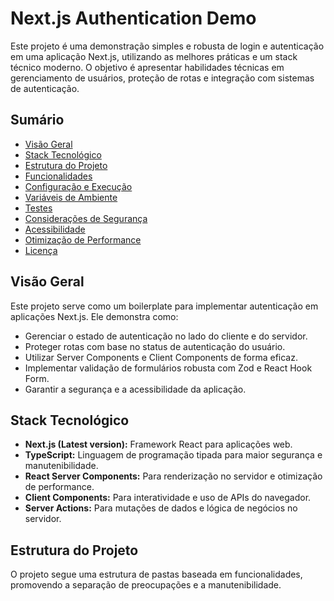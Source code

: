 # Next.js Authentication Demo

Este projeto é uma demonstração simples e robusta de login e autenticação em uma aplicação Next.js, utilizando as melhores práticas e um stack técnico moderno. O objetivo é apresentar habilidades técnicas em gerenciamento de usuários, proteção de rotas e integração com sistemas de autenticação.

## Sumário

*   [Visão Geral](#visão-geral)
*   [Stack Tecnológico](#stack-tecnológico)
*   [Estrutura do Projeto](#estrutura-do-projeto)
*   [Funcionalidades](#funcionalidades)
*   [Configuração e Execução](#configuração-e-execução)
*   [Variáveis de Ambiente](#variáveis-de-ambiente)
*   [Testes](#testes)
*   [Considerações de Segurança](#considerações-de-segurança)
*   [Acessibilidade](#acessibilidade)
*   [Otimização de Performance](#otimização-de-performance)
*   [Licença](#licença)

## Visão Geral

Este projeto serve como um boilerplate para implementar autenticação em aplicações Next.js. Ele demonstra como:

*   Gerenciar o estado de autenticação no lado do cliente e do servidor.
*   Proteger rotas com base no status de autenticação do usuário.
*   Utilizar Server Components e Client Components de forma eficaz.
*   Implementar validação de formulários robusta com Zod e React Hook Form.
*   Garantir a segurança e a acessibilidade da aplicação.

## Stack Tecnológico

*   **Next.js (Latest version):** Framework React para aplicações web.
*   **TypeScript:** Linguagem de programação tipada para maior segurança e manutenibilidade.
*   **React Server Components:** Para renderização no servidor e otimização de performance.
*   **Client Components:** Para interatividade e uso de APIs do navegador.
*   **Server Actions:** Para mutações de dados e lógica de negócios no servidor.

## Estrutura do Projeto

O projeto segue uma estrutura de pastas baseada em funcionalidades, promovendo a separação de preocupações e a manutenibilidade.